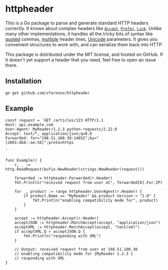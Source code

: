 # httpheader

This is a Go package to parse and generate standard HTTP headers correctly.
It knows about complex headers like 
[`Accept`](https://tools.ietf.org/html/rfc7231#section-5.3.2),
[`Prefer`](https://tools.ietf.org/html/rfc7240),
[`Link`](https://tools.ietf.org/html/rfc8288#section-3).
Unlike many other implementations, it handles all the tricky bits of syntax like
[quoted](https://tools.ietf.org/html/rfc7230#section-3.2.6) commas,
[multiple](https://tools.ietf.org/html/rfc7230#section-3.2.2) header lines,
[Unicode](https://tools.ietf.org/html/rfc8187) parameters.
It gives you convenient structures to work with, and can serialize them back 
into HTTP.

This package is distributed under the MIT license, and hosted on GitHub.
If it doesn't yet support a header that you need, feel free to open an issue there.


## Installation

	go get github.com/vfaronov/httpheader


## Example

	const request = `GET /articles/123 HTTP/1.1
	Host: api.example.com
	User-Agent: MyReader/1.2.3 python-requests/2.22.0
	Accept: text/*, application/json;q=0.8
	Forwarded: for="198.51.100.30:14852";by="[2001:db8::ae:56]";proto=https
	
	`
	
	func Example() {
		r, _ := http.ReadRequest(bufio.NewReader(strings.NewReader(request)))
	
		forwarded := httpheader.Forwarded(r.Header)
		fmt.Println("received request from user at", forwarded[0].For.IP)
	
		for _, product := range httpheader.UserAgent(r.Header) {
			if product.Name == "MyReader" && product.Version < "2.0" {
				fmt.Println("enabling compatibility mode for", product)
			}
		}
	
		accept := httpheader.Accept(r.Header)
		acceptJSON := httpheader.MatchAccept(accept, "application/json")
		acceptXML := httpheader.MatchAccept(accept, "text/xml")
		if acceptXML.Q > acceptJSON.Q {
			fmt.Println("responding with XML")
		}
	
		// Output: received request from user at 198.51.100.30
		// enabling compatibility mode for {MyReader 1.2.3 }
		// responding with XML
	}
